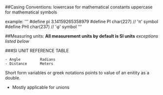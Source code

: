 ﻿
##Casing Conventions:
lowercase for mathematical constants
uppercase for mathematical symbols

example:
'''
#define pi	3.14159265358979
#define PI	char(227)	// 'π' symbol
#define PHI char(237)	// 'φ' symbol
'''

##Measuring units:
__All measurement units by default is SI units__
_exceptions listed below_


###SI UNIT REFERENCE TABLE

	- Angle			Radians
	- Distance		Meters



Short form variables or greek notations points to value of an enitity as a double.
- Mostly applicable for unions

